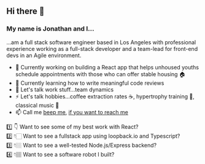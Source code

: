 ## Hi there 👋

### My name is Jonathan and I...

...am a full stack software engineer based in Los Angeles with professional experience working as a full-stack developer and a team-lead for front-end devs in an Agile environment.

- 🔭 Currently working on building a React app that helps unhoused youths schedule appointments with those who can offer stable housing 🏠
- 🌱 Currently learning how to write meaningful code reviews
- 💬 Let's talk work stuff...team dynamics
- ⚡ Let's talk hobbies...coffee extraction rates ☕, hypertrophy training 💪, classical music 🎻
- 📫 Call me [beep me](https://jonathan-butler.herokuapp.com), [if you want to reach me](https://www.youtube.com/watch?v=s8muxst31cw)

1️⃣ 👇 Want to see some of my best work with React?  
2️⃣ 👇🏻 Want to see a fullstack app using loopback.io and Typescript?  
3️⃣ 👇🏼 Want to see a well-tested Node.js/Express backend?  
4️⃣ 👇🏽 Want to see a software robot I built?  

